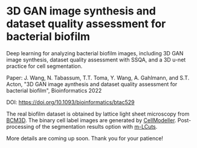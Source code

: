 # 3D GAN image synthesis and dataset quality assessment for bacterial biofilm
Deep learning for analyzing bacterial biofilm images, including 3D GAN image synthesis, dataset quality assessment with SSQA, and a 3D u-net practice for cell segmentation.

Paper:
J. Wang, N. Tabassum, T.T. Toma, Y. Wang, A. Gahlmann, and S.T. Acton,
"3D GAN image aynthesis and dataset quality assessment for bacterial biofilm", Bioinformatics 2022

DOI: https://doi.org/10.1093/bioinformatics/btac529

The real biofilm dataset is obtained by lattice light sheet microscopy from [BCM3D](https://github.com/GahlmannLab/BCM3D). The binary cell label images are generated by [CellModeller](https://haselofflab.github.io/CellModeller/). Post-processing of the segmentation results option with [m-LCuts](https://github.com/jwang-c/m-LCuts).


More details are coming up soon. Thank you for your patience!
